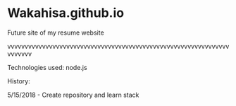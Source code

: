 # Wakahisa.github.io

Future site of my resume website



vvvvvvvvvvvvvvvvvvvvvvvvvvvvvvvvvvvvvvvvvvvvvvvvvvvvvvvvvvvvvvvvvvvvvvv

Technologies used: node.js




History:

5/15/2018 - Create repository and learn stack